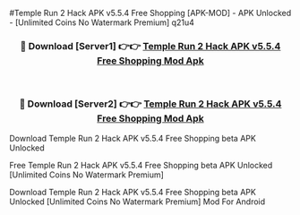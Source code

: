 #Temple Run 2 Hack APK v5.5.4 Free Shopping [APK-MOD] - APK Unlocked - [Unlimited Coins No Watermark Premium] q21u4



<div align="center">

<h3>🔴 Download [Server1] 👉👉 <a href="https://momento.my/?title=Temple_Run_2_Hack_APK_v5.5.4_Free_Shopping">Temple Run 2 Hack APK v5.5.4 Free Shopping Mod Apk</a></h3><br>

<h3>🔴 Download [Server2] 👉👉 <a href="https://momento.my/?title=Temple_Run_2_Hack_APK_v5.5.4_Free_Shopping">Temple Run 2 Hack APK v5.5.4 Free Shopping Mod Apk</a></h3>
</div>



Download Temple Run 2 Hack APK v5.5.4 Free Shopping beta APK Unlocked

Free Temple Run 2 Hack APK v5.5.4 Free Shopping beta APK Unlocked [Unlimited Coins No Watermark Premium]

Download Temple Run 2 Hack APK v5.5.4 Free Shopping beta APK Unlocked [Unlimited Coins No Watermark Premium] Mod For Android
